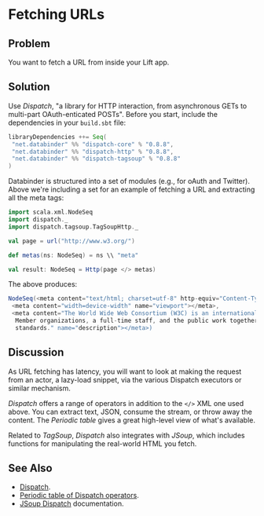 Fetching URLs
===============

Problem
-------

You want to fetch a URL from inside your Lift app.

Solution
--------

Use _Dispatch_, "a library for HTTP interaction, from asynchronous GETs to multi-part OAuth-enticated POSTs". Before you start, include the dependencies in your `build.sbt` file:

```scala
libraryDependencies ++= Seq(
 "net.databinder" %% "dispatch-core" % "0.8.8",
 "net.databinder" %% "dispatch-http" % "0.8.8",
 "net.databinder" %% "dispatch-tagsoup" % "0.8.8"
)
```

Databinder is structured into a set of modules (e.g., for oAuth and Twitter). Above we're including a set for an example of fetching a URL and extracting all the meta tags:

```scala
import scala.xml.NodeSeq
import dispatch._
import dispatch.tagsoup.TagSoupHttp._

val page = url("http://www.w3.org/")

def metas(ns: NodeSeq) = ns \\ "meta"

val result: NodeSeq = Http(page </> metas)
```

The above produces:

```scala
NodeSeq(<meta content="text/html; charset=utf-8" http-equiv="Content-Type"></meta>, 
 <meta content="width=device-width" name="viewport"></meta>,
 <meta content="The World Wide Web Consortium (W3C) is an international community where 
  Member organizations, a full-time staff, and the public work together to develop Web 
  standards." name="description"></meta>)
```

Discussion
----------

As URL fetching has latency, you will want to look at making the request from an actor, a lazy-load snippet, via the various Dispatch executors or similar mechanism.

_Dispatch_ offers a range of operators in addition to the `</>` XML one used above.  You can extract text, JSON, consume the stream, or throw away the content.  The _Periodic table_ gives a great high-level view of what's available.

Related to _TagSoup_, _Dispatch_ also integrates with _JSoup_, which includes functions for manipulating the real-world HTML you fetch.


See Also
--------

* [Dispatch](http://dispatch.databinder.net/Dispatch.html).
* [Periodic table of Dispatch operators](http://www.flotsam.nl/dispatch-periodic-table.html).
* [JSoup Dispatch](http://dispatch.databinder.net/JSoup.html) documentation.



